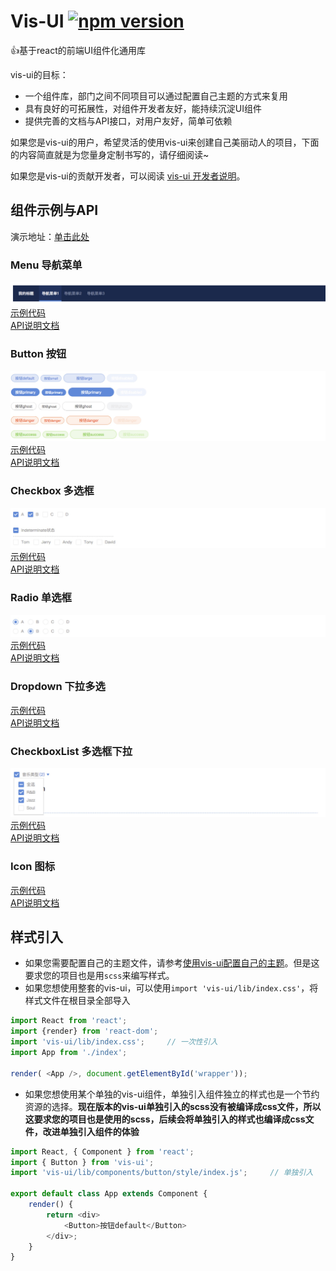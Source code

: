 # Vis-UI [![npm version](https://img.shields.io/npm/v/vis-ui.svg)](https://www.npmjs.com/package/vis-ui)
👍基于react的前端UI组件化通用库

vis-ui的目标：
- 一个组件库，部门之间不同项目可以通过配置自己主题的方式来复用
- 具有良好的可拓展性，对组件开发者友好，能持续沉淀UI组件
- 提供完善的文档与API接口，对用户友好，简单可依赖

如果您是vis-ui的用户，希望灵活的使用vis-ui来创建自己美丽动人的项目，下面的内容简直就是为您量身定制书写的，请仔细阅读~

如果您是vis-ui的贡献开发者，可以阅读 [vis-ui 开发者说明](https://github.com/huiyan-fe/vis-ui/blob/master/README2.md)。

## 组件示例与API
演示地址：[单击此处](https://huiyan-fe.github.io/vis-ui/pages/examples/)

### Menu 导航菜单
![](./static/menu.jpg)  
[示例代码](./pages/examples/components/menu/index.js)  
[API说明文档](./src/components/menu/docs/index.md)

### Button 按钮
![](./static/button.jpg)  
[示例代码](./pages/examples/components/button/index.js)  
[API说明文档](./src/components/button/docs/index.md)

### Checkbox 多选框
![](./static/checkbox.jpg)  
[示例代码](./pages/examples/components/checkbox/index.js)  
[API说明文档](./src/components/checkbox/docs/index.md)

### Radio 单选框
![](./static/radio.jpg)  
[示例代码](./pages/examples/components/radio/index.js)  
[API说明文档](./src/components/radio/docs/index.md)

### Dropdown 下拉多选
[示例代码](./pages/examples/components/dropdown/index.js)  
[API说明文档](./src/components/dropdown/docs/index.md)

### CheckboxList 多选框下拉
![](./static/checkboxlist.jpg)  
[示例代码](./pages/examples/components/checkbox-list/index.js)  
[API说明文档](./src/components/checkbox-list/docs/index.md)

### Icon 图标
[示例代码](./pages/examples/components/icon/index.js)  
[API说明文档](./src/components/icon/docs/index.md)

## 样式引入
- 如果您需要配置自己的主题文件，请参考[使用vis-ui配置自己的主题](https://github.com/huiyan-fe/vis-ui/blob/master/src/components/style/docs/index.md)。但是这要求您的项目也是用`scss`来编写样式。
- 如果您想使用整套的vis-ui，可以使用`import 'vis-ui/lib/index.css'`，将样式文件在根目录全部导入
```javascript
import React from 'react';
import {render} from 'react-dom';
import 'vis-ui/lib/index.css';     // 一次性引入
import App from './index';

render( <App />, document.getElementById('wrapper'));
```
- 如果您想使用某个单独的vis-ui组件，单独引入组件独立的样式也是一个节约资源的选择。**现在版本的vis-ui单独引入的scss没有被编译成css文件，所以这要求您的项目也是使用的scss，后续会将单独引入的样式也编译成css文件，改进单独引入组件的体验**
```javascript
import React, { Component } from 'react';
import { Button } from 'vis-ui';
import 'vis-ui/lib/components/button/style/index.js';     // 单独引入

export default class App extends Component {
    render() {
        return <div>
            <Button>按钮default</Button>
        </div>;
    }
}
```
